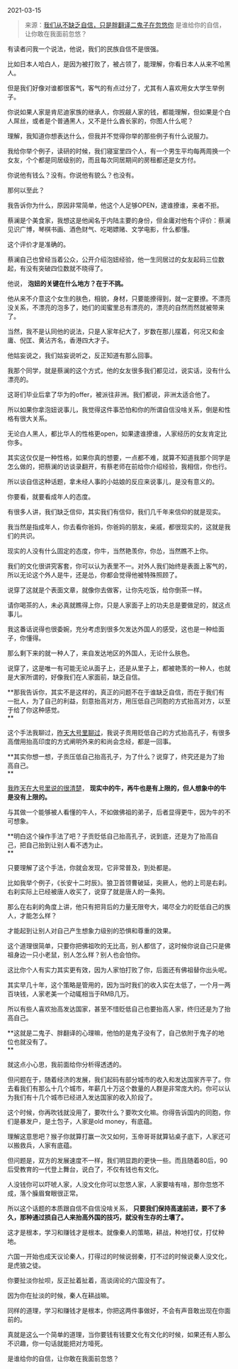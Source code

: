 2021-03-15

> 来源：[我们从不缺乏自信，只是胖翻译二鬼子在忽悠你](http://mp.weixin.qq.com/s?__biz=MzU3NDc5Nzc0NQ==&mid=2247500562&idx=1&sn=6a2d21ac86bee8aa949dc814643e7b6e&chksm=fd2e61ccca59e8daddb471313a7c19366c1929157d9f30360108dee7c22f874639e402d019eb&scene=27#wechat_redirect)
> 是谁给你的自信，让你敢在我面前忽悠？​

有读者问我一个说法，他说，我们的民族自信不是很强。  

  

比如日本人哈白人，是因为被打败了，被占领了，能理解，你看日本人从来不哈黑人。  

  

但是我们好像对谁都很客气，客气的有点过分了，尤其有人喜欢用女大学生举例子。  

  

你说如果人家是肯尼迪家族的继承人，你觊觎人家的钱，都能理解，但如果是个白人屌丝，或者是个普通黑人，又不是什么酋长家的，你图人什么呢？  

  

理解，我知道你想表达什么，但我并不觉得你举的那些例子有什么说服力。  

  

我给你举个例子，读研的时候，我们寝室里四个人，有一个男生平均每两周换一个女友，个个都是同居级别的，而且每次同居期间的房租都还是女方付。  

  

你说他有钱么？没有。你说他有貌么？也没有。

  

那何以至此？  

  

我告诉你为什么，原因非常简单，他这个人足够OPEN，逮谁撩谁，来者不拒。

  

蔡澜是个美食家，我想这是他闻名于内陆主要的身份，但金庸对他有个评价：蔡澜见识广博，琴棋书画、酒色财气、吃喝嫖赌、文学电影，什么都懂。

  

这个评价才是准确的。  

  

蔡澜自己也曾经当着公众，公开介绍泡妞经验，他一生同居过的女友起码三位数起，有没有突破四位数就不晓得了。

  

他说， **泡妞的关键在什么地方？在于不挑。**

  

他从来不介意这个女生的肤色，相貌，身材，只要能撩得到，就一定要撩。不漂亮没关系，不漂亮的泡多了，她们的闺蜜里总有漂亮的，漂亮的自然而然就被带来了。  

  

当然，我不是认同他的说法，只是人家年纪大了，岁数在那儿摆着，何况又和金庸、倪匡、黄沾齐名，香港四大才子。

  

他姑妄说之，我们姑妄说听之，反正知道有那么回事。

  

我那个同学，就是蔡澜的这个方式，他的女友很多我们都见过，说实话，没有什么漂亮的。

  

这哥们毕业后拿了华为的offer，被派往非洲。我们都说，非洲太适合他了。

  

所以如果你拿泡妞说事儿，我觉得这件事恐怕和你的所谓自信没啥关系，倒是和性格有很大关系。  

  

无论白人黑人，都比华人的性格更open，如果逮谁撩谁，人家经历的女友肯定比你多。

  

其实这仅仅是一种性格，如果你真的想要，一点都不难，就算不知道我那个同学是怎么做的，把蔡澜的访谈录翻开，有蔡老师在前给你介绍经验，我相信，你也行。  

  

所以谈自信这种话题，拿未经人事的小姑娘的反应来说事儿，是没有意义的。  

  

你要看，就要看成年人的态度。

  

有很多人讲，我们缺乏信仰，其实我们有信仰，我们几千年来信仰的就是现实。  

  

我当然是指成年人，你去看你爸妈，你爸妈的朋友，亲戚，都很现实的，这就是我们的共识。  

  

现实的人没有什么固定的态度，你牛，当然艳羡你，你怂，当然瞧不上你。  

  

我们的文化很讲究客套，你可以认为表里不一。对外人我们始终是表面上客气的，所以无论这个外人是牛，还是怂，你都会觉得他被特殊照顾了。

  

说穿了这就是个表面文章，就像你去做客，让你先吃饭，给你倒茶一样。  

  

请你喝茶的人，未必真就瞧得上你，只是人家面子上的功夫总是要做足的，就这点事儿。

  

我这番话说得也很委婉，充分考虑到很多欠发达外国人的感受，这也是一种给面子，你懂得。  

  

那么剩下来的就一种人了，来自发达地区的外国人，无论什么肤色。  

  

说穿了，这是唯一有可能无论从面子上，还是从里子上，都被艳羡的一种人，也就是大家所谓的，好像我们在人家面前，缺乏自信。

  

**那我告诉你，其实不是这样的，真正的问题不在于谁缺乏自信，而在于我们有一批人，为了自己的利益，刻意抬高对方，用压低自己同胞的方式抬高对方，以至于给了你这种感觉。  
**

  

这个手法我聊过，[昨天大号里聊过](https://mp.weixin.qq.com/s?__biz=MzU0MjYwNDU2Mw==&mid=2247497103&idx=2&sn=729d7038aa357cfaa324862e0654f8be&chksm=fb1a99f3cc6d10e5d2e748758766a4d25d8df1a7ec9c17cd1a946302efca921f34059a503a65&token=464236074&lang=zh_CN&scene=21#wechat_redirect)，我说子贡用贬低自己的方式抬高孔子，有很多高僧用抬高印度的方式阐明外来的和尚会念经，都是一回事。

  

 **其实你想一想，子贡压低自己抬高孔子，为了什么？说穿了，终究还是为了抬高自己。  
**

  

[
我昨天在大号里说的很清楚](https://mp.weixin.qq.com/s?__biz=MzU0MjYwNDU2Mw==&mid=2247497103&idx=2&sn=729d7038aa357cfaa324862e0654f8be&chksm=fb1a99f3cc6d10e5d2e748758766a4d25d8df1a7ec9c17cd1a946302efca921f34059a503a65&token=464236074&lang=zh_CN&scene=21#wechat_redirect)，
**现实中的牛，再牛也是有上限的，但人想象中的牛是没有上限的。**

  

与其做一个能够被人看懂的牛人，不如做佛祖的弟子，后者显得更牛，因为牛的不可想象。  

  

 **明白这个操作手法了吧？子贡贬低自己抬高孔子，说到底，还是为了抬高自己，把自己抬到让别人看不透为止。  
**

  

只要理解了这个手法，你就会发现，它非常普及，到处都是。  

  

比如我举个例子，《长安十二时辰》。狼卫首领曹破延，突厥人，他的上司是右刹。右刹实际上已经被唐人收买了，说穿了就是唐人的一条狗。

  

那么在右刹的角度上讲，他只有把背后的力量无限夸大，竭尽全力的贬低自己的族人，才能怎么样？

  

才能起到让别人对自己产生想象力级别的恐惧和尊重的效果。

  

这个道理很简单，只要你把佛祖吹的无比高，别人都信了，这时候你说自己只是佛祖身边一只小老鼠，别人怎么样？别人也会怕你。  

  

这比你个人有实力其实更有效，因为人家怕打败了你，后面还有佛祖替你出头呢。  

  

其实早几十年，这个策略是管用的，因为当时我们的收入实在太低了，一个月一两百块钱，人家老美一个动辄相当于RMB几万。

  

所以有些人喜欢抬高发达国家，甚至不惜贬低自己也要抬高人家，终归还是为了抬高自己。

  

 **这就是二鬼子、胖翻译的心理嘛，他怕的是鬼子没有了，自己依附于鬼子的地位也就没有了。  
**  

就这点小心思，我前面给你分析得透透的。  

  

但问题在于，随着经济的发展，我们起码有部分城市的收入和发达国家齐平了。你去看我们有那么十几个城市，年薪几十万这个数量的人群是非常庞大的。你可以认为我们有十几个城市已经进入发达国家的收入阶段了。

  

这个时候，你再吹钱就没用了，要吹什么？要吹文化嘛。你得告诉国内的同胞，你们是暴发户，是土包子，人家是old money，有底蕴。  

  

理解这意思吧？猴子你就算打赢一次又如何，玉帝哥哥就算钻桌子底下，人家还可以搬救兵，人家有底蕴。  

  

但问题是，双方的发展速度不一样，我们明显跑的更快一些。而且随着80后，90后受教育的一代登上舞台，说白了，不仅有钱也有文化。

  

人没钱你可以吓唬人家，人没文化你可以忽悠人家，人家要啥有啥，那你忽悠不成，落个臊眉耷眼很正常。

  

所以这个话题的本质跟自信不自信没啥关系， **只要我们保持高速前进，要不了多久，那种通过损自己人来抬高外国的技巧，就没有生存的土壤了。**  

  

这才是根本，学习和赚钱才是根本。就像秦人的策略，耕战，种地打仗，打仗种地。  

  

六国一开始也成天议论秦人，打得过的时候说弱秦，打不过的时候说秦人没文化，是虎狼之徒。  

  

你要扯淡你扯呗，反正扯着扯着，高谈阔论的六国没有了。

  

因为你在扯淡的时候，秦人在耕战嘛。

  

同样的道理，学习和赚钱才是根本，你把这两件事做好，不会有声音敢出现在你面前的。

  

真就是这么一个简单的道理，当你要钱有钱要文化有文化的时候，如果还有人那么不识趣，你一句话就能把对方噎死。  

  

是谁给你的自信，让你敢在我面前忽悠？

